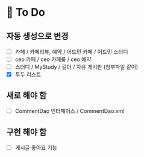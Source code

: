 # :balloon: To Do

## 자동 생성으로 변경

- [ ] 카페 / 카페리뷰, 예약 / 어드민 카페 / 어드민 스터디
- [ ] ceo 카페 / ceo 카페룸 / ceo 예약
- [ ] 스터디 / MyStudy / 길더 / 자유 게시판 (첨부파일 같이)
- [x] 투두 리스트

## 새로 해야 함

- [ ] CommentDao 인터페이스 / CommentDao.xml

## 구현 해야 함

- [ ] 게시글 좋아요 기능
